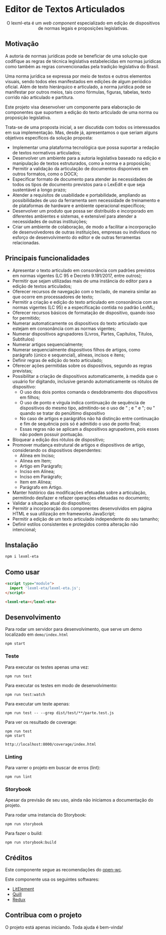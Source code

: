 # Editor de Textos Articulados

<p align="center">O lexml-eta é um <i>web component</i> especializado em edição de dispositivos de normas legais e proposições legislativas.</p>

## Motivação
A autoria de normas jurídicas pode se beneficiar de uma solução que codifique as regras de técnica legislativa estabelecidas em normas jurídicas como também as regras convencionadas pela tradição legislativa do Brasil. 

Uma norma jurídica se expressa por meio de textos e outros elementos visuais, sendo todos eles manifestados em edições de algum periódico oficial. Além de texto hierárquico e articulado, a norma jurídica pode se manifestar por outros meios, tais como fórmulas, figuras, tabelas, texto corrido não articulado e partitura. 

Este projeto visa desenvolver um componente para elaboração de componentes que suportem a edição do texto articulado de uma norma ou proposição legislativa.

Trata-se de uma proposta inicial, a ser discutida com todos os interessados em sua implementação. Mas, desde já, apresentamos o que seriam alguns objetivos específicos da solução proposta:

- Implementar uma plataforma tecnológica que possa suportar a redação de textos normativos articulados; 
- Desenvolver um ambiente para a autoria legislativa baseado na edição e manipulação de textos estruturados, como a norma e a proposição;
- Permitir a validação da articulação de documentos disponíveis em outros formatos, como o DOCX;
- Especificar formato de documento para atender às necessidades de todos os tipos de documento previstos para o LexEdit e que seja sustentável a longo prazo;
- Atender a requisitos de usabilidade e portabilidade, ampliando as possibilidades de uso da ferramenta sem necessidade de treinamento e de plataformas de hardware e ambiente operacional específicos;
- Desenvolver um produto que possa ser distribuído e incorporado em diferentes ambientes e sistemas, e extensível para atender a necessidades de outras instituições;
- Criar um  ambiente de colaboração, de modo a facilitar a incorporação de desenvolvedores de outras instituições, empresas ou indivíduos no esforço de desenvolvimento do editor e de outras ferramentas relacionadas.

## Principais funcionalidades

- Apresentar o texto articulado em consonância com padrões previstos em normas vigentes (LC 95 e Decreto 9.191/2017, entre outros);
- Permitir que sejam utilizadas mais de uma instância do editor para a edição de textos articulados;
- Oferecer recursos de navegação com o teclado, de maneira similar ao que ocorre em processadores de texto;
- Permitir a criação e edição do texto articulado em consonância com as normas vigentes (LC 95) e a especificação contida no padrão LexML;
- Oferecer recursos básicos de formatação de dispositivo, quando isso for permitido;
- Numerar automaticamente os dispositivos do texto articulado que estejam em consonância com as normas vigentes;
- Numerar dispositivos agrupadores (Livros, Partes, Capítulos, Títulos, Subtítulos)
- Numerar artigos sequencialmente;
- Numerar sequencialmente dispositivos filhos de artigos, como parágrafo (único e sequencial), alíneas, incisos e itens;
- Definir regras de edição do texto articulado;
- Oferecer ações permitidas sobre os dispositivos, segundo as regras previstas; 
- Possibilitar a criação de dispositivos automaticamente, à medida que o usuário for digitando, inclusive gerando automaticamente os rótulos de dispositivo:
  - O uso dos dois pontos comanda o desdobramento dos dispositivos em filhos;
  - O uso de ponto e vírgula indica continuação de sequência de dispositivos do mesmo tipo, admitindo-se o uso de " ; e " e "; ou " quando se tratar do penúltimo dispositivo
  - No caso de artigos e parágráfos não há distinção entre continuação e fim de sequência pois só é admitido o uso de ponto final;
  - Essas regras não se aplicam a dispositivos agrupadores, pois esses não podem possuir pontuação.
- Bloquear a edição dos rótulos de dispositivo;
- Promover mudança estrutural de artigos e dispositivos de artigo, considerando os dispositivos dependentes:
  - Alinea em Inciso;
  - Alinea em Item;
  - Artigo em Parágrafo;
  - Inciso em Alínea;
  - Inciso em Parágrafo;
  - Item em Alínea;
  - Parágrafo em Artigo.
- Manter histórico das modificações efetuadas sobre a articulação, permitindo desfazer e refazer operações efetuadas no documento;
- Validar a situação atual do dispositivo;
- Permitir a incorporação dos componentes desenvolvidos em página HTML e sua utilização em frameworks JavaScript;
- Permitir a edição de um texto articulado independente do seu tamanho;
- Definir estilos consistentes e protegidos contra alteração não intencional;

## Instalação

```bash
npm i lexml-eta
```

## Como usar

```html
<script type="module">
  import 'lexml-eta/lexml-eta.js';
</script>

<lexml-eta></lexml-eta>
```

## Desenvolvimento

Para rodar um servidor para desenvolvimento, que serve um demo localizado em `demo/index.html`

```
npm start
```

### Teste

Para executar os testes apenas uma vez:

```
npm run test

```

Para executar os testes em modo de desenvolvimento:

```
npm run test:watch

```

Para executar um teste apenas:

```
npm run test -- --grep dist/test/**/parte.test.js
```

Para ver os resultado de coverage:

```
npm run test
npm start

http://localhost:8000/coverage/index.html
```

### Linting

Para varrer o projeto em buscar de erros (lint):

```
npm run lint
```

### Storybook

Apesar da previsão de seu uso, ainda não iniciamos a documentação do projeto. 

Para rodar uma instancia do Storybook:

```
npm run storybook
```

Para fazer o build:

```
npm run storybook:build
```

## Créditos

Este componente segue as recomendações do [open-wc](https://github.com/open-wc/open-wc).

Este componente usa os seguintes softwares:

- [LitElement](https://lit-element.polymer-project.org/) 
- [Quill](https://quilljs.com/docs/quickstart/)
- [Redux](https://redux.js.org/)


## Contribua com o projeto
O projeto está apenas iniciando. Toda ajuda é bem-vinda!

